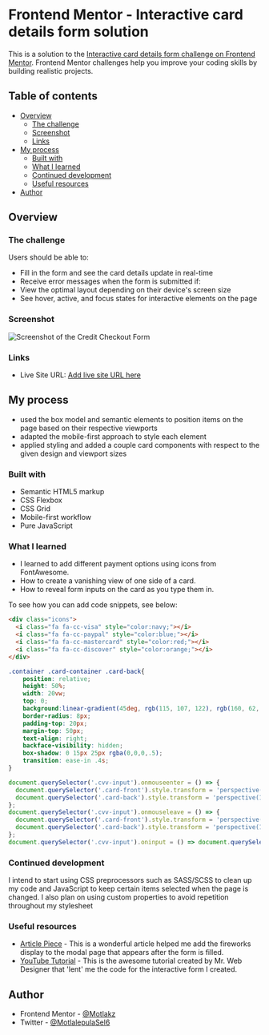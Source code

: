 # Frontend Mentor - Interactive card details form solution

This is a solution to the [Interactive card details form challenge on Frontend Mentor](https://www.frontendmentor.io/challenges/interactive-card-details-form-XpS8cKZDWw). Frontend Mentor challenges help you improve your coding skills by building realistic projects.

## Table of contents

- [Overview](#overview)
  - [The challenge](#the-challenge)
  - [Screenshot](#screenshot)
  - [Links](#links)
- [My process](#my-process)
  - [Built with](#built-with)
  - [What I learned](#what-i-learned)
  - [Continued development](#continued-development)
  - [Useful resources](#useful-resources)
- [Author](#author)

## Overview

### The challenge

Users should be able to:

- Fill in the form and see the card details update in real-time
- Receive error messages when the form is submitted if:
- View the optimal layout depending on their device's screen size
- See hover, active, and focus states for interactive elements on the page

### Screenshot

![Screenshot of the Credit Checkout Form](https://imgur.com/a/0MnRYhq)

### Links

- Live Site URL: [Add live site URL here](https://motlakz.github.io/interactive-card-details-form-main)

## My process

- used the box model and semantic elements to position items on the page based on their respective viewports
- adapted the mobile-first approach to style each element
- applied styling and added a couple card components with respect to the given design and viewport sizes

### Built with

- Semantic HTML5 markup
- CSS Flexbox
- CSS Grid
- Mobile-first workflow
- Pure JavaScript

### What I learned

- I learned to add different payment options using icons from FontAwesome.
- How to create a vanishing view of one side of a card.
- How to reveal form inputs on the card as you type them in.

To see how you can add code snippets, see below:

```html
<div class="icons">
  <i class="fa fa-cc-visa" style="color:navy;"></i>
  <i class="fa fa-cc-paypal" style="color:blue;"></i>
  <i class="fa fa-cc-mastercard" style="color:red;"></i>
  <i class="fa fa-cc-discover" style="color:orange;"></i>
</div>
```

```css
.container .card-container .card-back{
    position: relative;
    height: 50%;
    width: 20vw;
    top: 0;
    background:linear-gradient(45deg, rgb(115, 107, 122), rgb(160, 62, 114));
    border-radius: 8px;
    padding-top: 20px;
    margin-top: 50px;
    text-align: right;
    backface-visibility: hidden;
    box-shadow: 0 15px 25px rgba(0,0,0,.5);
    transition: ease-in .4s;
}
```

```js
document.querySelector('.cvv-input').onmouseenter = () => {
  document.querySelector('.card-front').style.transform = 'perspective(1000px) rotateY(-180deg)';
  document.querySelector('.card-back').style.transform = 'perspective(1000px) rotateY(0deg)';
};
document.querySelector('.cvv-input').onmouseleave = () => {
  document.querySelector('.card-front').style.transform = 'perspective(1000px) rotateY(0deg)';
  document.querySelector('.card-back').style.transform = 'perspective(1000px) rotateY(180deg)';
};
document.querySelector('.cvv-input').oninput = () => document.querySelector('.cvv-box').innerText = document.querySelector('.cvv-input').value;
```

### Continued development

I intend to start using CSS preprocessors such as SASS/SCSS to clean up my code and JavaScript to keep certain items selected when the page is changed. I also plan on using custom properties to avoid repetition throughout my stylesheet

### Useful resources

- [Article Piece](https://alvaromontoro.com/blog/68002/creating-a-firework-effect-with-css) - This is a wonderful article helped me add the fireworks display to the modal page that appears after the form is filled.
- [YouTube Tutorial](https://www.youtube.com/watch?v=G7_VTWnWz40) - This is the awesome tutorial created by Mr. Web Designer that 'lent' me the code for the interactive form I created.

## Author

- Frontend Mentor - [@Motlakz](https://www.frontendmentor.io/profile/Motlakz)
- Twitter - [@MotlalepulaSel6](https://www.twitter.com/MotlalepulaSel6)
